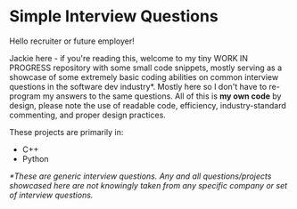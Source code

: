 # Simple Interview Questions
Hello recruiter or future employer! 


Jackie here - if you're reading this, welcome to my tiny WORK IN PROGRESS repository with some small code snippets, mostly serving as a showcase of some extremely basic coding abilities on common interview questions in the software dev industry*. Mostly here so I don't have to re-program my answers to the same questions. All of this is **my own code** by design, please note the use of readable code, efficiency, industry-standard commenting, and proper design practices. 


These projects are primarily in:
  - C++
  - Python



*\*These are generic interview questions. Any and all questions/projects showcased here are not knowingly taken from any specific company or set of interview questions.*
